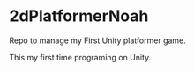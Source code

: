 # 2dPlatformerNoah
Repo to manage my First Unity platformer game.

This my first time programing on Unity.
